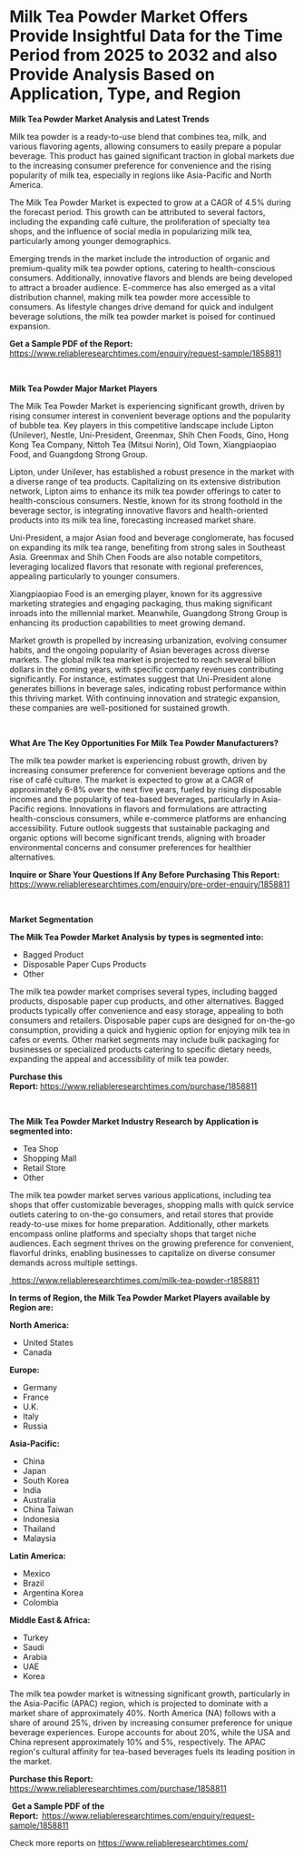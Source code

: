 <p><h1>Milk Tea Powder Market Offers Provide Insightful Data for the Time Period from 2025 to 2032 and also Provide Analysis Based on Application, Type, and Region</h1></p><p><strong>Milk Tea Powder Market Analysis and Latest Trends</strong></p>
<p><p>Milk tea powder is a ready-to-use blend that combines tea, milk, and various flavoring agents, allowing consumers to easily prepare a popular beverage. This product has gained significant traction in global markets due to the increasing consumer preference for convenience and the rising popularity of milk tea, especially in regions like Asia-Pacific and North America.</p><p>The Milk Tea Powder Market is expected to grow at a CAGR of 4.5% during the forecast period. This growth can be attributed to several factors, including the expanding café culture, the proliferation of specialty tea shops, and the influence of social media in popularizing milk tea, particularly among younger demographics. </p><p>Emerging trends in the market include the introduction of organic and premium-quality milk tea powder options, catering to health-conscious consumers. Additionally, innovative flavors and blends are being developed to attract a broader audience. E-commerce has also emerged as a vital distribution channel, making milk tea powder more accessible to consumers. As lifestyle changes drive demand for quick and indulgent beverage solutions, the milk tea powder market is poised for continued expansion.</p></p>
<p><strong>Get a Sample PDF of the Report:&nbsp;</strong> <a href="https://www.reliableresearchtimes.com/enquiry/request-sample/1858811?utm_campaign=3190&utm_medium=2&utm_source=Github&utm_content=ia&utm_term=07042025&utm_id=milk-tea-powder">https://www.reliableresearchtimes.com/enquiry/request-sample/1858811</a></p>
<p>&nbsp;</p>
<p><strong>Milk Tea Powder Major Market Players</strong></p>
<p><p>The Milk Tea Powder Market is experiencing significant growth, driven by rising consumer interest in convenient beverage options and the popularity of bubble tea. Key players in this competitive landscape include Lipton (Unilever), Nestle, Uni-President, Greenmax, Shih Chen Foods, Gino, Hong Kong Tea Company, Nittoh Tea (Mitsui Norin), Old Town, Xiangpiaopiao Food, and Guangdong Strong Group.</p><p>Lipton, under Unilever, has established a robust presence in the market with a diverse range of tea products. Capitalizing on its extensive distribution network, Lipton aims to enhance its milk tea powder offerings to cater to health-conscious consumers. Nestle, known for its strong foothold in the beverage sector, is integrating innovative flavors and health-oriented products into its milk tea line, forecasting increased market share.</p><p>Uni-President, a major Asian food and beverage conglomerate, has focused on expanding its milk tea range, benefiting from strong sales in Southeast Asia. Greenmax and Shih Chen Foods are also notable competitors, leveraging localized flavors that resonate with regional preferences, appealing particularly to younger consumers.</p><p>Xiangpiaopiao Food is an emerging player, known for its aggressive marketing strategies and engaging packaging, thus making significant inroads into the millennial market. Meanwhile, Guangdong Strong Group is enhancing its production capabilities to meet growing demand.</p><p>Market growth is propelled by increasing urbanization, evolving consumer habits, and the ongoing popularity of Asian beverages across diverse markets. The global milk tea market is projected to reach several billion dollars in the coming years, with specific company revenues contributing significantly. For instance, estimates suggest that Uni-President alone generates billions in beverage sales, indicating robust performance within this thriving market. With continuing innovation and strategic expansion, these companies are well-positioned for sustained growth.</p></p>
<p>&nbsp;</p>
<p><strong>What Are The Key Opportunities For Milk Tea Powder Manufacturers?</strong></p>
<p><p>The milk tea powder market is experiencing robust growth, driven by increasing consumer preference for convenient beverage options and the rise of café culture. The market is expected to grow at a CAGR of approximately 6-8% over the next five years, fueled by rising disposable incomes and the popularity of tea-based beverages, particularly in Asia-Pacific regions. Innovations in flavors and formulations are attracting health-conscious consumers, while e-commerce platforms are enhancing accessibility. Future outlook suggests that sustainable packaging and organic options will become significant trends, aligning with broader environmental concerns and consumer preferences for healthier alternatives.</p></p>
<p><strong>Inquire or Share Your Questions If Any Before Purchasing This Report:</strong> <a href="https://www.reliableresearchtimes.com/enquiry/pre-order-enquiry/1858811?utm_campaign=3190&utm_medium=2&utm_source=Github&utm_content=ia&utm_term=07042025&utm_id=milk-tea-powder">https://www.reliableresearchtimes.com/enquiry/pre-order-enquiry/1858811</a></p>
<p>&nbsp;</p>
<p><strong>Market Segmentation</strong></p>
<p><strong>The Milk Tea Powder Market Analysis by types is segmented into:</strong></p>
<p><ul><li>Bagged Product</li><li>Disposable Paper Cups Products</li><li>Other</li></ul></p>
<p><p>The milk tea powder market comprises several types, including bagged products, disposable paper cup products, and other alternatives. Bagged products typically offer convenience and easy storage, appealing to both consumers and retailers. Disposable paper cups are designed for on-the-go consumption, providing a quick and hygienic option for enjoying milk tea in cafes or events. Other market segments may include bulk packaging for businesses or specialized products catering to specific dietary needs, expanding the appeal and accessibility of milk tea powder.</p></p>
<p><strong>Purchase this Report:&nbsp;</strong><a href="https://www.reliableresearchtimes.com/purchase/1858811?utm_campaign=3190&utm_medium=2&utm_source=Github&utm_content=ia&utm_term=07042025&utm_id=milk-tea-powder">https://www.reliableresearchtimes.com/purchase/1858811</a></p>
<p>&nbsp;</p>
<p><strong>The Milk Tea Powder Market Industry Research by Application is segmented into:</strong></p>
<p><ul><li>Tea Shop</li><li>Shopping Mall</li><li>Retail Store</li><li>Other</li></ul></p>
<p><p>The milk tea powder market serves various applications, including tea shops that offer customizable beverages, shopping malls with quick service outlets catering to on-the-go consumers, and retail stores that provide ready-to-use mixes for home preparation. Additionally, other markets encompass online platforms and specialty shops that target niche audiences. Each segment thrives on the growing preference for convenient, flavorful drinks, enabling businesses to capitalize on diverse consumer demands across multiple settings.</p></p>
<p><a href="https://www.reliableresearchtimes.com/milk-tea-powder-r1858811?utm_campaign=3190&utm_medium=2&utm_source=Github&utm_content=ia&utm_term=07042025&utm_id=milk-tea-powder">&nbsp;https://www.reliableresearchtimes.com/milk-tea-powder-r1858811</a></p>
<p><strong>In terms of Region, the Milk Tea Powder Market Players available by Region are:</strong></p>
<p>
    <p> <strong> North America: </strong>
        <ul>
            <li>United States</li>
            <li>Canada</li>
        </ul>
        </p> 
    <p> <strong> Europe: </strong>
        <ul>
            <li>Germany</li>
            <li>France</li>
            <li>U.K.</li>
            <li>Italy</li>
            <li>Russia</li>
        </ul>
        </p> 
    <p> <strong> Asia-Pacific: </strong>
        <ul>
            <li>China</li>
            <li>Japan</li>
            <li>South Korea</li>
            <li>India</li>
            <li>Australia</li>
            <li>China Taiwan</li>
            <li>Indonesia</li>
            <li>Thailand</li>
            <li>Malaysia</li>
        </ul>
        </p> 
    <p> <strong> Latin America: </strong>
        <ul>
            <li>Mexico</li>
            <li>Brazil</li>
            <li>Argentina Korea</li>
            <li>Colombia</li>
        </ul>
        </p> 
    <p> <strong> Middle East & Africa: </strong>
        <ul>
            <li>Turkey</li>
            <li>Saudi</li>
            <li>Arabia</li>
            <li>UAE</li>
            <li>Korea</li>
        </ul>
    </p>
    </p>
<p><p>The milk tea powder market is witnessing significant growth, particularly in the Asia-Pacific (APAC) region, which is projected to dominate with a market share of approximately 40%. North America (NA) follows with a share of around 25%, driven by increasing consumer preference for unique beverage experiences. Europe accounts for about 20%, while the USA and China represent approximately 10% and 5%, respectively. The APAC region's cultural affinity for tea-based beverages fuels its leading position in the market.</p></p>
<p><strong>Purchase this Report: </strong><a href="https://www.reliableresearchtimes.com/purchase/1858811?utm_campaign=3190&utm_medium=2&utm_source=Github&utm_content=ia&utm_term=07042025&utm_id=milk-tea-powder">https://www.reliableresearchtimes.com/purchase/1858811</a></p>
<p>&nbsp;<strong>Get a Sample PDF of the Report:&nbsp;&nbsp;</strong><a href="https://www.reliableresearchtimes.com/enquiry/request-sample/1858811?utm_campaign=3190&utm_medium=2&utm_source=Github&utm_content=ia&utm_term=07042025&utm_id=milk-tea-powder">https://www.reliableresearchtimes.com/enquiry/request-sample/1858811</a></p>
<p><strong></strong></p>
<p>Check more reports on <a href="https://www.reliableresearchtimes.com/?utm_campaign=3190&utm_medium=2&utm_source=Github&utm_content=ia&utm_term=07042025&utm_id=milk-tea-powder">https://www.reliableresearchtimes.com/</a></p>